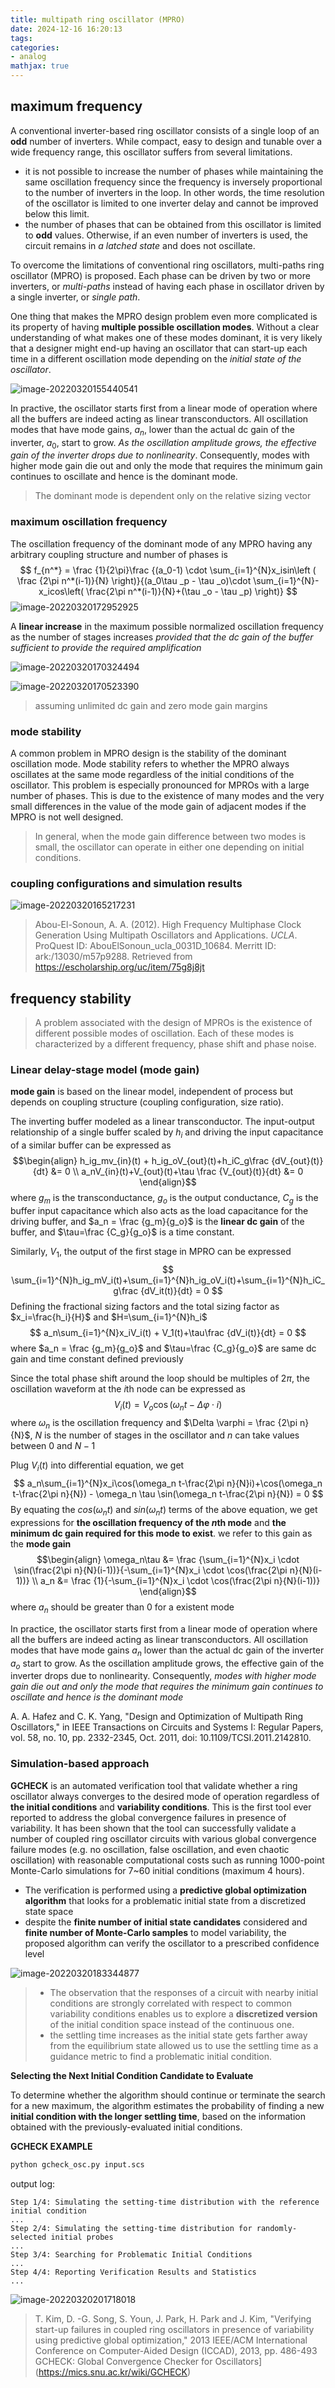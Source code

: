 ```yaml
---
title: multipath ring oscillator (MPRO)
date: 2024-12-16 16:20:13
tags:
categories:
- analog
mathjax: true
---
```




## maximum frequency

A conventional inverter-based ring oscillator consists of a single loop of an **odd** number of inverters. While compact, easy to design and tunable over a wide frequency range, this oscillator suffers from several limitations.

- it is not possible to increase the number of phases while maintaining the same oscillation frequency since the frequency is inversely proportional to the number of inverters in the loop. In other words, the time resolution of the oscillator is limited to one inverter delay and cannot be improved below this limit.
- the number of phases that can be obtained from this oscillator is limited to **odd** values. Otherwise, if an even number of inverters is used, the circuit remains in *a latched state* and does not oscillate.

To overcome the limitations of conventional ring oscillators, multi-paths ring oscillator (MPRO) is proposed. Each phase can be driven by two or more inverters, or *multi-paths* instead of having each phase in oscillator driven by a single inverter, or *single path*.

One thing that makes the MPRO design problem even more complicated is its property of having **multiple possible oscillation modes**. Without a clear understanding of what makes one of these modes dominant, it is very likely that a designer might end-up having an oscillator that can start-up each time in a different oscillation mode depending on the *initial state of the oscillator*.

![image-20220320155440541](mpro/image-20220320155440541.png)

In practive, the oscillator starts first from a linear mode of operation where all the buffers are indeed acting as linear transconductors. All oscillation modes that have mode gains, $a_n$, lower than the actual dc gain of the inverter, $a_0$, start to grow. *As the oscillation amplitude grows, the effective gain of the inverter drops due to nonlinearity*. Consequently, modes with higher mode gain die out and only the mode that requires the minimum gain continues to oscillate and hence is the dominant mode.

> The dominant mode is dependent only on the relative sizing vector

### maximum oscillation frequency

The oscillation frequency of the dominant mode of any MPRO having any arbitrary coupling structure and number of phases is
$$
f_{n^*} = \frac {1}{2\pi}\frac {(a_0-1) \cdot \sum_{i=1}^{N}x_isin\left ( \frac {2\pi n^*(i-1)}{N} \right)}{(a_0\tau _p - \tau _o)\cdot \sum_{i=1}^{N}-x_icos\left( \frac{2\pi n^*(i-1)}{N}+(\tau _o - \tau _p) \right)}
$$
![image-20220320172952925](mpro/image-20220320172952925.png)

A **linear increase** in the maximum possible normalized oscillation frequency as the number of stages increases *provided that the dc gain of the buffer sufficient to provide the required amplification*

![image-20220320170324494](mpro/image-20220320170324494.png)



![image-20220320170523390](mpro/image-20220320170523390.png)

> assuming unlimited dc gain and zero mode gain margins

### mode stability

A common problem in MPRO design is the stability of the dominant oscillation mode. Mode stability refers to whether the MPRO always oscillates at the same mode regardless of the initial conditions of the oscillator. This problem is especially pronounced for MPROs with a large number of phases. This is due to the existence of many modes and the very small differences in the value of the mode gain of adjacent modes if the MPRO is not well designed.

> In general, when the mode gain difference between two modes is small, the oscillator can operate in either one depending on initial conditions.



### coupling configurations and simulation results

![image-20220320165217231](mpro/image-20220320165217231.png)



> Abou-El-Sonoun, A. A. (2012). High Frequency Multiphase Clock Generation Using Multipath Oscillators and Applications. *UCLA*. ProQuest ID: AbouElSonoun_ucla_0031D_10684. Merritt ID: ark:/13030/m57p9288. Retrieved from https://escholarship.org/uc/item/75g8j8jt





## frequency stability

> A problem associated with the design of MPROs is the existence of different possible modes of oscillation. Each of these modes is characterized by a different frequency, phase shift and phase noise.
>


### Linear delay-stage model (mode gain)

**mode gain** is based on the linear model, independent of process but depends on coupling structure (coupling configuration, size ratio).

The inverting buffer modeled as a linear transconductor. The input-output relationship of a single buffer scaled by $h_i$ and driving the input capacitance of a similar buffer can be expressed as
$$\begin{align}
h_ig_mv_{in}(t) + h_ig_oV_{out}(t)+h_iC_g\frac {dV_{out}(t)}{dt} &= 0 \\
a_nV_{in}(t)+V_{out}(t)+\tau \frac {V_{out}(t)}{dt} &= 0
\end{align}$$
where $g_m$ is the transconductance, $g_o$ is the output conductance, $C_g$ is the buffer input capacitance which also acts as the load capacitance for the driving
buffer, and $a_n = \frac {g_m}{g_o}$ is the **linear dc gain** of the buffer, and $\tau=\frac {C_g}{g_o}$ is a time constant.

Similarly, $V_1$, the output of the first stage in MPRO can be expressed
$$
\sum_{i=1}^{N}h_ig_mV_i(t)+\sum_{i=1}^{N}h_ig_oV_i(t)+\sum_{i=1}^{N}h_iC_g\frac {dV_it(t)}{dt} = 0
$$
Defining the fractional sizing factors and the total sizing factor as $x_i=\frac{h_i}{H}$ and $H=\sum_{i=1}^{N}h_i$
$$
a_n\sum_{i=1}^{N}x_iV_i(t) + V_1(t)+\tau\frac {dV_i(t)}{dt} = 0
$$
where $a_n = \frac {g_m}{g_o}$ and $\tau=\frac {C_g}{g_o}$ are same dc gain and time constant defined previously

Since the total phase shift around the loop should be multiples of $2\pi$, the oscillation waveform at the *i*th node can be expressed as
$$
V_i(t) = V_o \cos(\omega_nt-\Delta \varphi \cdot i)
$$
where $\omega_n$ is the oscillation frequency and $\Delta \varphi = \frac {2\pi n}{N}$, $N$ is the number of stages in the oscillator and $n$ can take values between $0$ and $N-1$

Plug $V_i(t)$ into differential equation, we get
$$
a_n\sum_{i=1}^{N}x_i\cos(\omega_n t-\frac{2\pi n}{N}i)+\cos(\omega_n t-\frac{2\pi n}{N}) - \omega_n \tau \sin(\omega_n t-\frac{2\pi n}{N}) = 0
$$
By equating the $cos(\omega_n t)$ and $sin(\omega_n t)$ terms of the above equation, we get expressions for **the oscillation frequency of the *n*th mode** and **the minimum dc gain required for this mode to exist**. we refer to this gain as the **mode gain**
$$\begin{align}
\omega_n\tau &= \frac {\sum_{i=1}^{N}x_i \cdot \sin(\frac{2\pi n}{N}(i-1))}{-\sum_{i=1}^{N}x_i \cdot \cos(\frac{2\pi n}{N}(i-1))} \\
a_n &= \frac {1}{-\sum_{i=1}^{N}x_i \cdot \cos(\frac{2\pi n}{N}(i-1))}
\end{align}$$
where $a_n$ should be greater than $0$ for a existent mode

In practice, the oscillator starts first from a linear mode of operation where all the buffers are indeed acting as linear transconductors. All oscillation modes that have mode gains $a_n$ lower than the actual dc gain of the inverter $a_o$ start to grow. As the oscillation amplitude grows, the effective gain of the inverter drops due to nonlinearity. Consequently, *modes with higher mode gain die out and only the mode that requires the minimum gain continues to oscillate and hence is the dominant mode*

A. A. Hafez and C. K. Yang, "Design and Optimization of Multipath Ring Oscillators," in IEEE Transactions on Circuits and Systems I: Regular Papers, vol. 58, no. 10, pp. 2332-2345, Oct. 2011, doi: 10.1109/TCSI.2011.2142810.

### Simulation-based approach

**GCHECK** is an automated verification tool that validate whether a ring oscillator always converges to the desired mode of operation regardless of **the initial conditions** and **variability conditions**. This is the first tool ever reported to address the global convergence failures in presence of variability. It has been shown that the tool can successfully validate a number of coupled ring oscillator circuits with various global convergence failure modes (e.g. no oscillation, false oscillation, and even chaotic oscillation) with reasonable computational costs such as running 1000-point Monte-Carlo simulations for 7~60 initial conditions (maximum 4 hours).

- The verification is performed using a **predictive global optimization algorithm** that looks for a problematic initial state from a discretized state space
- despite the **finite number of initial state candidates** considered and **finite number of Monte-Carlo samples** to model variability, the proposed algorithm can verify the oscillator to a prescribed confidence level

![image-20220320183344877](mpro/image-20220320183344877.png)

> - The observation that the responses of a circuit with nearby initial conditions are strongly correlated with respect to common variability conditions enables us to explore a **discretized version** of the initial condition space instead of the continuous one.
> - the settling time increases as the initial state gets farther away from the equilibrium state allowed us to use the settling time as a guidance metric to find a problematic initial condition.



**Selecting the Next Initial Condition Candidate to Evaluate**

To determine whether the algorithm should continue or terminate the search for a new maximum, the algorithm estimates the probability of finding a new **initial condition with the longer settling time**, based on the information obtained with the previously-evaluated initial conditions.



**GCHECK EXAMPLE**

```bash
python gcheck_osc.py input.scs
```

output log:

```
Step 1/4: Simulating the setting-time distribution with the reference initial condition
...
Step 2/4: Simulating the setting-time distribution for randomly-selected initial probes
...
Step 3/4: Searching for Problematic Initial Conditions
...
Step 4/4: Reporting Verification Results and Statistics
...
```

![image-20220320201718018](mpro/image-20220320201718018.png)



> T. Kim, D. -G. Song, S. Youn, J. Park, H. Park and J. Kim, "Verifying start-up failures in coupled ring oscillators in presence of variability using predictive global optimization," 2013 IEEE/ACM International Conference on Computer-Aided Design (ICCAD), 2013, pp. 486-493 GCHECK: Global Convergence Checker for Oscillators](https://mics.snu.ac.kr/wiki/GCHECK)
